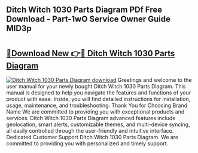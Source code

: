 ## Ditch Witch 1030 Parts Diagram PDf Free Download - Part-1wO Service Owner Guide MID3p

# <h2><a href="http://dfuehyr.blite.top/?on=Ditch+Witch+1030+Parts+Diagram">🔗Download New 👉🔴 Ditch Witch 1030 Parts Diagram</a></h2>

[![Ditch Witch 1030 Parts Diagram download](https://i.imgur.com/lujVjoI.png)](http://dfuehyr.blite.top/?on=Ditch+Witch+1030+Parts+Diagram)
Greetings and welcome to the user manual for your newly bought Ditch Witch 1030 Parts Diagram. This manual is designed to help you navigate the features and functions of your product with ease. Inside, you will find detailed instructions for installation, usage, maintenance, and troubleshooting. Thank You for Choosing Brand Name We are committed to providing you with exceptional products and services. Ditch Witch 1030 Parts Diagram advanced features include geolocation, smart alerts, customizable themes, and multi-device syncing, all easily controlled through the user-friendly and intuitive interface. Dedicated Customer Support Ditch Witch 1030 Parts Diagram. We are committed to providing you with personalized and timely support.
